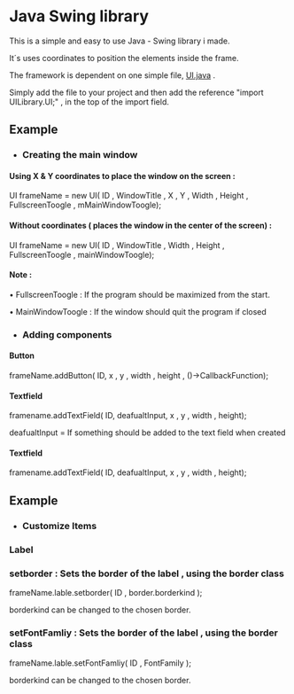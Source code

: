 # Java Swing library

This is a simple and easy to use Java - Swing library i made.

It´s uses coordinates to position the elements inside the frame.


The framework is dependent on one simple file,
[UI.java](https://github.com/Lakerolmaker/Java-Swing-library/blob/master/src/UILibrary/UI.java)
.

Simply add the file to your project and then add the reference "import UILibrary.UI;" ,
in the top of the import field.


## Example

* ### Creating the main window

#### Using X & Y coordinates to place the window on the screen :

UI frameName = new UI( ID , WindowTitle , X , Y , Width , Height , FullscreenToogle , mMainWindowToogle);


#### Without coordinates ( places the window in the center of the screen) :

UI frameName = new UI( ID , WindowTitle , Width , Height , FullscreenToogle , mainWindowToogle);


#### Note :
• FullscreenToogle : If the program should be maximized from the start.

• MainWindowToogle : If the window should quit the program if closed



* ### Adding components

#### Button

frameName.addButton( ID,  x ,  y , width , height , ()->CallbackFunction);

#### Textfield

framename.addTextField( ID,  deafualtInput,  x , y , width , height);

deafualtInput = If something should be added to the text field when created

#### Textfield

framename.addTextField( ID,  deafualtInput,  x , y , width , height);


## Example

* ### Customize Items

### Label

### setborder : Sets the border of the label , using the border class

frameName.lable.setborder( ID ,  border.borderkind );

borderkind can be changed to the chosen border.


### setFontFamliy : Sets the border of the label , using the border class

frameName.lable.setFontFamliy( ID ,  FontFamily );

borderkind can be changed to the chosen border.
